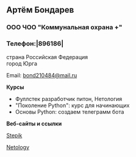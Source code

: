 ## Артём  Бондарев

### ООО ЧОО "Коммунальная охрана +"



### Телефон:|896186|

страна Российская Федерация    
город Юрга    

Email: bond210484@mail.ru   


**Курсы**

- Фуллстек разработчик питон, Нетология   
- "Поколение Python": курс для начинающих
- Основы Python: создаем телеграмм бота

**Веб-сайты и ссылки**

[Stepik](https://stepik.org/cert/2255735)

[Netology](https://netology.ru/sharing/0394f0b0bf9ae04932c448cfb22e439f?utm_source=social&utm_campaign=certificate_lms )

